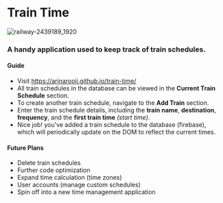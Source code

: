 # Train Time
![railway-2439189_1920](https://user-images.githubusercontent.com/30301389/35991660-dea7d8b6-0cd5-11e8-9901-724ae024b211.jpg)
### A handy application used to keep track of train schedules.
#### Guide
- Visit https://arinarooji.github.io/train-time/
- All train schedules in the database can be viewed in the **Current Train Schedule** section.
- To create another train schedule, navigate to the **Add Train** section.
- Enter the train schedule details, including the **train name**, **destination**, **frequency**, and the **first train time** *(start time)*.
- Nice job! you've added a train schedule to the database (firebase), which will periodically update on the DOM to reflect the current times.

#### Future Plans
- Delete train schedules
- Further code optimization
- Expand time calculation (time zones)
- User accounts (manage custom schedules)
- Spin off into a new time management application
